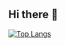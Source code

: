 ## Hi there 👋

[![Top Langs](https://github-readme-stats.vercel.app/api/top-langs/?username=th-yong)](https://github.com/anuraghazra/github-readme-stats)


<!--
**th-yong/th-yong** is a ✨ _special_ ✨ repository because its `README.md` (this file) appears on your GitHub profile.

Here are some ideas to get you started:

- 🔭 I’m currently working on ...
- 🌱 I’m currently learning ...
- 👯 I’m looking to collaborate on ...
- 🤔 I’m looking for help with ...
- 💬 Ask me about ...
- 📫 How to reach me: ...
- 😄 Pronouns: ...
- ⚡ Fun fact: ...
-->
